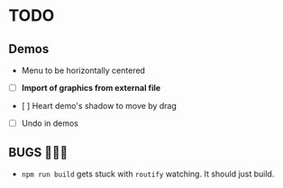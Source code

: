 # TODO

## Demos

- Menu to be horizontally centered
- [ ] **Import of graphics from external file**
- [ ] Heart demo's shadow to move by drag
- [ ] Undo in demos

## BUGS 🐞🐞🐞

- `npm run build` gets stuck with `routify` watching. It should just build.
